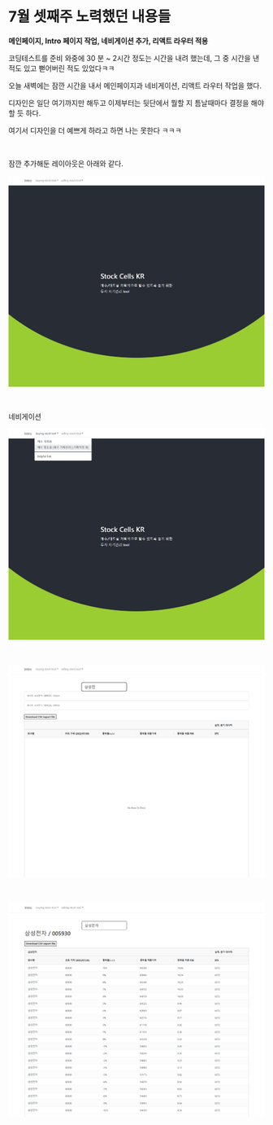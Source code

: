 # 7월 셋째주 노력했던 내용들



**메인페이지, Intro 페이지 작업, 네비게이션 추가, 리액트 라우터 적용**<br>

코딩테스트를 준비 와중에 30 분 \~ 2시간 정도는 시간을 내려 했는데, 그 중 시간을 낸 적도 있고 뻗어버린 적도 있었다ㅋㅋ<br>

오늘 새벽에는 잠깐 시간을 내서 메인페이지과 네비게이션, 리액트 라우터 작업을 했다.<br>

디자인은 일단 여기까지만 해두고 이제부터는 뒷단에서 뭘할 지 틈날때마다 결정을 해야할 듯 하다.<br>

여기서 디자인을 더 예쁘게 하라고 하면 나는 못한다 ㅋㅋㅋ <br>

<br>

잠깐 추가해둔 레이아웃은 아래와 같다.<br>

![1](./img/SCREENSHOT-2022-07-21/1.png)

<br>

네비게이션

![1](./img/SCREENSHOT-2022-07-21/2.png)

<br>

![1](./img/SCREENSHOT-2022-07-21/3.png)



<br>

![1](./img/SCREENSHOT-2022-07-21/4.png)









